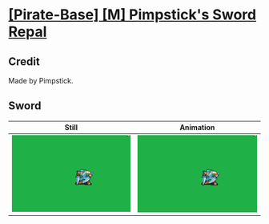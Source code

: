 # [\[Pirate-Base\] \[M\] Pimpstick's Sword Repal](../)

## Credit

Made by Pimpstick.
	
## Sword

| Still | Animation |
| :---: | :-------: |
| ![Sword still](./Sword_000.png) | ![Sword animation](./Sword.gif) |

